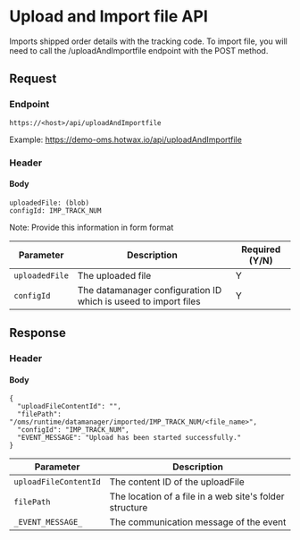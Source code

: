 # Upload and Import file API

Imports shipped order details with the tracking code. To import file, you will need to call the /uploadAndImportfile endpoint with the POST method. 

## Request

### Endpoint

`https://<host>/api/uploadAndImportfile`

Example: https://demo-oms.hotwax.io/api/uploadAndImportfile

### Header

#### Body

```
uploadedFile: (blob)
configId: IMP_TRACK_NUM
```

Note: Provide this information in form format

| Parameter        | Description                                                     | Required (Y/N) |
|------------------|-----------------------------------------------------------------|----------------|
| `uploadedFile`   | The uploaded file                                               |     Y          |
| `configId`       | The datamanager configuration ID which is useed to import files |     Y          |


## Response

### Header

#### Body

```
{
  "uploadFileContentId": "",
  "filePath": "/oms/runtime/datamanager/imported/IMP_TRACK_NUM/<file_name>",
  "configId": "IMP_TRACK_NUM",
  "EVENT_MESSAGE": "Upload has been started successfully."
}

```

| Parameter                | Description                                                  |
|--------------------------|--------------------------------------------------------------|
| `uploadFileContentId`    | The content ID of the uploadFile                             |
| `filePath`               | The location of a file in a web site's folder structure      |
| `_EVENT_MESSAGE_`        | The communication message of the event                       |
